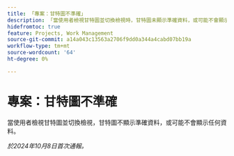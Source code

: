 ```yaml
---
title: 「專案：甘特圖不準確」
description: 「當使用者檢視甘特圖並切換檢視時，甘特圖未顯示準確資料，或可能不會顯示任何資料。 」
hidefromtoc: true
feature: Projects, Work Management
source-git-commit: a14a043c13563a2706f9dd0a344a4cabd07bb19a
workflow-type: tm+mt
source-wordcount: '64'
ht-degree: 0%

---
```



# 專案：甘特圖不準確

當使用者檢視甘特圖並切換檢視，甘特圖不顯示準確資料，或可能不會顯示任何資料。

_於2024年10月8日首次通報。_
